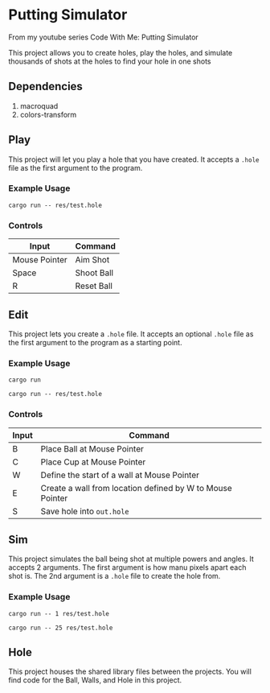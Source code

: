 # Putting Simulator
From my youtube series Code With Me: Putting Simulator

This project allows you to create holes, play the holes, and simulate thousands of shots at the holes to find your hole in one shots

## Dependencies
1. macroquad
2. colors-transform

## Play
This project will let you play a hole that you have created. It accepts a `.hole` file as the first argument to the program.

### Example Usage
`cargo run -- res/test.hole`

### Controls
| Input | Command |
|-------|---------|
| Mouse Pointer | Aim Shot |
| Space | Shoot Ball |
| R | Reset Ball |

## Edit
This project lets you create a `.hole` file. It accepts an optional `.hole` file as the first argument to the program as a starting point.

### Example Usage
`cargo run`

`cargo run -- res/test.hole`

### Controls
| Input | Command |
|-------|---------|
| B | Place Ball at Mouse Pointer |
| C | Place Cup at Mouse Pointer |
| W | Define the start of a wall at Mouse Pointer |
| E | Create a wall from location defined by W to Mouse Pointer |
| S | Save hole into `out.hole` |

## Sim
This project simulates the ball being shot at multiple powers and angles. It accepts 2 arguments. The first argument is how manu pixels apart each shot is. The 2nd argument is a `.hole` file to create the hole from.

### Example Usage
`cargo run -- 1 res/test.hole`

`cargo run -- 25 res/test.hole`

## Hole
This project houses the shared library files between the projects. You will find code for the Ball, Walls, and Hole in this project.
